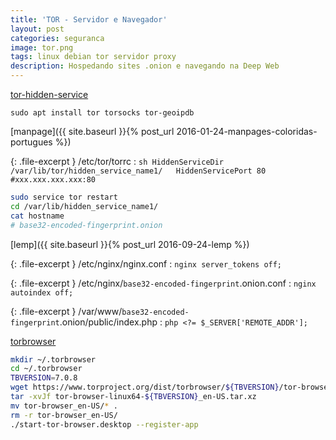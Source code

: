 ```yaml
---
title: 'TOR - Servidor e Navegador'
layout: post
categories: seguranca
image: tor.png
tags: linux debian tor servidor proxy
description: Hospedando sites .onion e navegando na Deep Web 
---
```


[tor-hidden-service](https://www.torproject.org/docs/tor-hidden-service.html.en)

```
sudo apt install tor torsocks tor-geoipdb
```

[manpage]({{ site.baseurl }}{% post_url 2016-01-24-manpages-coloridas-portugues %})

{: .file-excerpt }
/etc/tor/torrc
:	```sh
	HiddenServiceDir /var/lib/tor/hidden_service_name1/  
	HiddenServicePort 80 #xxx.xxx.xxx.xxx:80 
	```

```sh
sudo service tor restart
cd /var/lib/hidden_service_name1/
cat hostname
# base32-encoded-fingerprint.onion
```

[lemp]({{ site.baseurl }}{% post_url 2016-09-24-lemp %})

{: .file-excerpt }
/etc/nginx/nginx.conf
:	```nginx
	server_tokens off;
	```

{: .file-excerpt }
/etc/nginx/`base32-encoded-fingerprint`.onion.conf
:	```nginx
	autoindex off;
	```

{: .file-excerpt }
/var/www/`base32-encoded-fingerprint`.onion/public/index.php
:	```php
	<?= $_SERVER['REMOTE_ADDR'];
	```

[torbrowser](https://www.torproject.org/projects/torbrowser.html.en#linux)

```sh
mkdir ~/.torbrowser
cd ~/.torbrowser
TBVERSION=7.0.8
wget https://www.torproject.org/dist/torbrowser/${TBVERSION}/tor-browser-linux64-${TBVERSION}_en-US.tar.xz
tar -xvJf tor-browser-linux64-${TBVERSION}_en-US.tar.xz
mv tor-browser_en-US/* .
rm -r tor-browser_en-US/
./start-tor-browser.desktop --register-app
```
